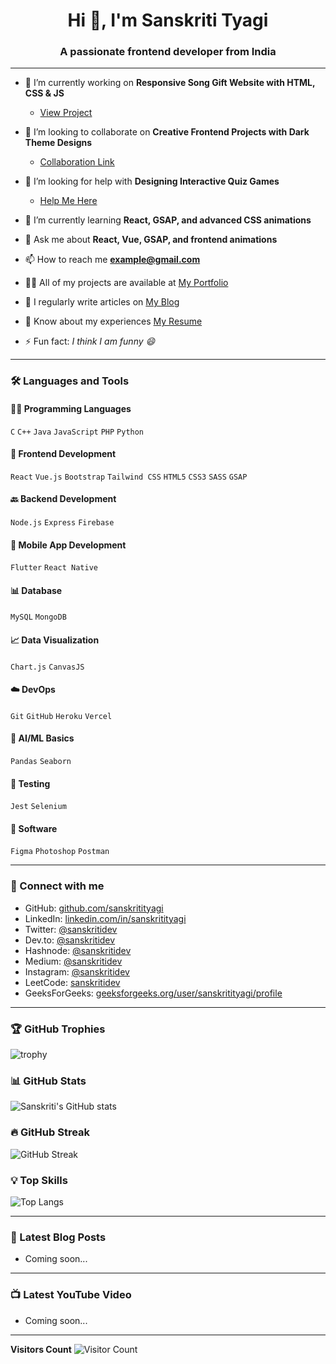 <h1 align="center">Hi 👋, I'm Sanskriti Tyagi</h1>
<h3 align="center">A passionate frontend developer from India</h3>

---

- 🔭 I’m currently working on **Responsive Song Gift Website with HTML, CSS & JS**
  - [View Project](#)

- 👯 I’m looking to collaborate on **Creative Frontend Projects with Dark Theme Designs**
  - [Collaboration Link](#)

- 🤝 I’m looking for help with **Designing Interactive Quiz Games**
  - [Help Me Here](#)

- 🌱 I’m currently learning **React, GSAP, and advanced CSS animations**

- 💬 Ask me about **React, Vue, GSAP, and frontend animations**

- 📫 How to reach me **example@gmail.com**

- 👨‍💻 All of my projects are available at [My Portfolio](#)

- 📝 I regularly write articles on [My Blog](#)

- 📄 Know about my experiences [My Resume](#)

- ⚡ Fun fact: *I think I am funny 😄*

---

### 🛠️ Languages and Tools

#### 👩‍💻 Programming Languages
`C` `C++` `Java` `JavaScript` `PHP` `Python`

#### 🎨 Frontend Development
`React` `Vue.js` `Bootstrap` `Tailwind CSS` `HTML5` `CSS3` `SASS` `GSAP`

#### 🔙 Backend Development
`Node.js` `Express` `Firebase`

#### 📱 Mobile App Development
`Flutter` `React Native`

#### 📊 Database
`MySQL` `MongoDB`

#### 📈 Data Visualization
`Chart.js` `CanvasJS`

#### ☁️ DevOps
`Git` `GitHub` `Heroku` `Vercel`

#### 🧠 AI/ML Basics
`Pandas` `Seaborn`

#### 🧪 Testing
`Jest` `Selenium`

#### 🎨 Software
`Figma` `Photoshop` `Postman`

---

### 🔗 Connect with me

- GitHub: [github.com/sanskritityagi](https://github.com/sanskritityagi)
- LinkedIn: [linkedin.com/in/sanskritityagi](https://linkedin.com/in/sanskritityagi)
- Twitter: [@sanskritidev](https://twitter.com/sanskritidev)
- Dev.to: [@sanskritidev](https://dev.to/sanskritidev)
- Hashnode: [@sanskritidev](https://hashnode.com/@sanskritidev)
- Medium: [@sanskritidev](https://medium.com/@sanskritidev)
- Instagram: [@sanskritidev](https://instagram.com/sanskritidev)
- LeetCode: [sanskritidev](https://leetcode.com/sanskritidev)
- GeeksForGeeks: [geeksforgeeks.org/user/sanskritityagi/profile](https://www.geeksforgeeks.org/user/sanskritityagi/profile)

---

### 🏆 GitHub Trophies
![trophy](https://github-profile-trophy.vercel.app/?username=sanskritityagi&theme=darkhub)

### 📊 GitHub Stats
![Sanskriti's GitHub stats](https://github-readme-stats.vercel.app/api?username=sanskritityagi&show_icons=true&theme=radical)

### 🔥 GitHub Streak
![GitHub Streak](https://github-readme-streak-stats.herokuapp.com/?user=sanskritityagi&theme=radical)

### 💡 Top Skills
![Top Langs](https://github-readme-stats.vercel.app/api/top-langs/?username=sanskritityagi&layout=compact&theme=radical)

---

### 📖 Latest Blog Posts
<!-- BLOG-POST-LIST:START -->
- Coming soon...
<!-- BLOG-POST-LIST:END -->

---

### 📺 Latest YouTube Video
<!-- YOUTUBE:START -->
- Coming soon...
<!-- YOUTUBE:END -->

---

**Visitors Count**
![Visitor Count](https://komarev.com/ghpvc/?username=sanskritityagi&label=Profile%20views&color=0e75b6&style=flat)

